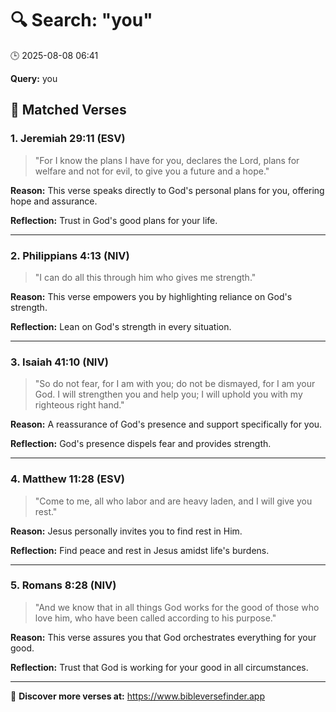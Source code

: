 # 🔍 Search: "you"
🕒 2025-08-08 06:41

**Query:** you

## 📖 Matched Verses

### 1. Jeremiah 29:11 (ESV)
> "For I know the plans I have for you, declares the Lord, plans for welfare and not for evil, to give you a future and a hope."

**Reason:** This verse speaks directly to God's personal plans for you, offering hope and assurance.

**Reflection:** Trust in God's good plans for your life.

---

### 2. Philippians 4:13 (NIV)
> "I can do all this through him who gives me strength."

**Reason:** This verse empowers you by highlighting reliance on God's strength.

**Reflection:** Lean on God's strength in every situation.

---

### 3. Isaiah 41:10 (NIV)
> "So do not fear, for I am with you; do not be dismayed, for I am your God. I will strengthen you and help you; I will uphold you with my righteous right hand."

**Reason:** A reassurance of God's presence and support specifically for you.

**Reflection:** God's presence dispels fear and provides strength.

---

### 4. Matthew 11:28 (ESV)
> "Come to me, all who labor and are heavy laden, and I will give you rest."

**Reason:** Jesus personally invites you to find rest in Him.

**Reflection:** Find peace and rest in Jesus amidst life's burdens.

---

### 5. Romans 8:28 (NIV)
> "And we know that in all things God works for the good of those who love him, who have been called according to his purpose."

**Reason:** This verse assures you that God orchestrates everything for your good.

**Reflection:** Trust that God is working for your good in all circumstances.

---

🔗 **Discover more verses at:** https://www.bibleversefinder.app
